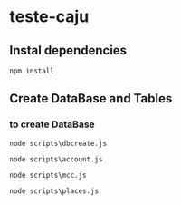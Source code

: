 

# teste-caju

## Instal dependencies 
```
npm install
```



## Create DataBase and Tables

### to create DataBase
```
node scripts\dbcreate.js
```

```
node scripts\account.js
```

```
node scripts\mcc.js
```

```
node scripts\places.js
```


### 
